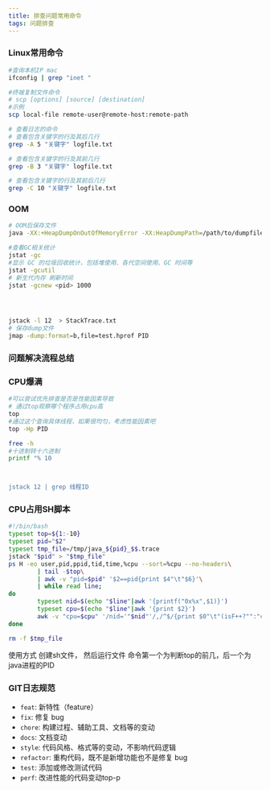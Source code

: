 ```yaml
---
title: 排查问题常用命令
tags: 问题排查
---
```



### Linux常用命令

```bash
#查询本机IP mac
ifconfig | grep "inet "

#终端复制文件命令
# scp [options] [source] [destination]
#示例
scp local-file remote-user@remote-host:remote-path

# 查看日志的命令
# 查看包含关键字的行及其后几行
grep -A 5 "关键字" logfile.txt

# 查看包含关键字的行及其前几行
grep -B 3 "关键字" logfile.txt

# 查看包含关键字的行及其前后几行
grep -C 10 "关键字" logfile.txt
```






### OOM

```bash
# OOM后保存文件
java -XX:+HeapDumpOnOutOfMemoryError -XX:HeapDumpPath=/path/to/dumpfiles -jar YourApp.jar

#查看GC相关统计
jstat -gc
#显示 GC 的垃圾回收统计，包括堆使用、各代空间使用、GC 时间等
jstat -gcutil
# 新生代内存 刷新时间                                                    
jstat -gcnew <pid> 1000




jstack -l 12  > StackTrace.txt
# 保存dump文件
jmap -dump:format=b,file=test.hprof PID

```

### 问题解决流程总结

### CPU爆满

```bash
#可以尝试优先排查是否是性能因素导致
# 通过top观察哪个程序占用cpu高
top
#通过这个查询具体线程，如果很均匀，考虑性能因素吧
top -Hp PID 

free -h
#十进制转十六进制
printf "% 10



jstack 12 | grep 线程ID
```

### CPU占用SH脚本

```bash
#!/bin/bash
typeset top=${1:-10}
typeset pid="$2"
typeset tmp_file=/tmp/java_${pid}_$$.trace
jstack "$pid" > "$tmp_file"
ps H -eo user,pid,ppid,tid,time,%cpu --sort=%cpu --no-headers\
        | tail -$top\
        | awk -v "pid=$pid" '$2==pid{print $4"\t"$6}'\
        | while read line;
do
        typeset nid=$(echo "$line"|awk '{printf("0x%x",$1)}')
        typeset cpu=$(echo "$line"|awk '{print $2}')
        awk -v "cpu=$cpu" '/nid='"$nid"'/,/^$/{print $0"\t"(isF++?"":"cpu="cpu"%");}' $tmp_file
done

rm -f $tmp_file
```
使用方式 创建sh文件， 然后运行文件 命令第一个为判断top的前几，后一个为java进程的PID




### GIT日志规范

- `feat`: 新特性（feature）
- `fix`: 修复 bug
- `chore`: 构建过程、辅助工具、文档等的变动
- `docs`: 文档变动
- `style`: 代码风格、格式等的变动，不影响代码逻辑
- `refactor`: 重构代码，既不是新增功能也不是修复 bug
- `test`: 添加或修改测试代码
- `perf`: 改进性能的代码变动top-p
